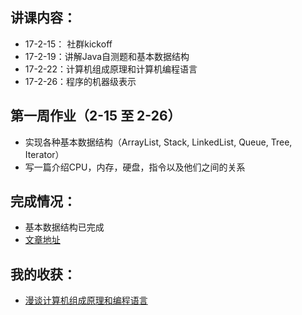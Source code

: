 ## 讲课内容：
- 17-2-15： 社群kickoff
- 17-2-19：讲解Java自测题和基本数据结构
- 17-2-22：计算机组成原理和计算机编程语言
- 17-2-26：程序的机器级表示

## 第一周作业（2-15 至 2-26）
- 实现各种基本数据结构（ArrayList, Stack, LinkedList, Queue, Tree, Iterator）
- 写一篇介绍CPU，内存，硬盘，指令以及他们之间的关系

## 完成情况：
- 基本数据结构已完成 
- [文章地址](http://www.jianshu.com/p/8d8379aa1281)

## 我的收获：
- [漫谈计算机组成原理和编程语言](http://www.jianshu.com/p/07df48adf338)
